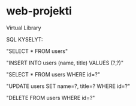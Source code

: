 # web-projekti
Virtual Library

SQL KYSELYT:

"SELECT * FROM users"

"INSERT INTO users (name, title) VALUES (?,?)"

"SELECT * FROM users WHERE id=?"

"UPDATE users SET name=?, title=? WHERE id=?"

"DELETE FROM users WHERE id=?"
